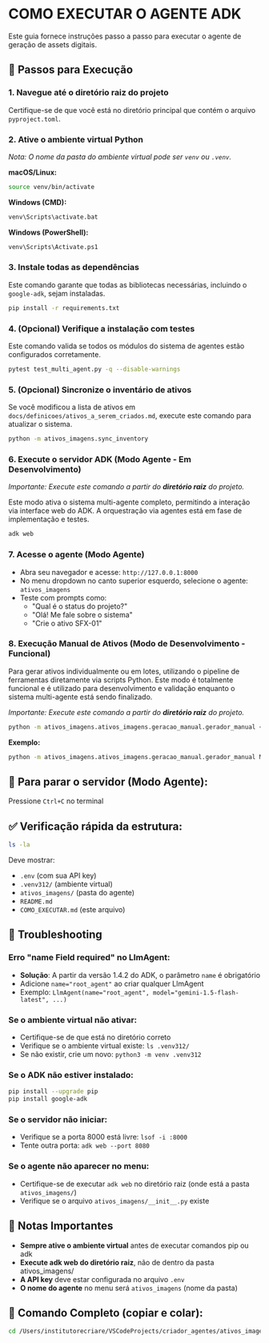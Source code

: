 # COMO EXECUTAR O AGENTE ADK

Este guia fornece instruções passo a passo para executar o agente de geração de assets digitais.

## 🚀 Passos para Execução

### 1. Navegue até o diretório raiz do projeto
Certifique-se de que você está no diretório principal que contém o arquivo `pyproject.toml`.

### 2. Ative o ambiente virtual Python
*Nota: O nome da pasta do ambiente virtual pode ser `venv` ou `.venv`.*

**macOS/Linux:**
```bash
source venv/bin/activate
```

**Windows (CMD):**
```bash
venv\Scripts\activate.bat
```

**Windows (PowerShell):**
```bash
venv\Scripts\Activate.ps1
```

### 3. Instale todas as dependências
Este comando garante que todas as bibliotecas necessárias, incluindo o `google-adk`, sejam instaladas.
```bash
pip install -r requirements.txt
```

### 4. (Opcional) Verifique a instalação com testes
Este comando valida se todos os módulos do sistema de agentes estão configurados corretamente.
```bash
pytest test_multi_agent.py -q --disable-warnings
```

### 5. (Opcional) Sincronize o inventário de ativos
Se você modificou a lista de ativos em `docs/definicoes/ativos_a_serem_criados.md`, execute este comando para atualizar o sistema.
```bash
python -m ativos_imagens.sync_inventory
```

### 6. Execute o servidor ADK (Modo Agente - Em Desenvolvimento)

*Importante: Execute este comando a partir do **diretório raiz** do projeto.*

Este modo ativa o sistema multi-agente completo, permitindo a interação via interface web do ADK. A orquestração via agentes está em fase de implementação e testes.

```bash
adk web
```

### 7. Acesse o agente (Modo Agente)
- Abra seu navegador e acesse: `http://127.0.0.1:8000`
- No menu dropdown no canto superior esquerdo, selecione o agente: `ativos_imagens`
- Teste com prompts como:
  - "Qual é o status do projeto?"
  - "Olá! Me fale sobre o sistema"
  - "Crie o ativo SFX-01"

### 8. Execução Manual de Ativos (Modo de Desenvolvimento - Funcional)

Para gerar ativos individualmente ou em lotes, utilizando o pipeline de ferramentas diretamente via scripts Python. Este modo é totalmente funcional e é utilizado para desenvolvimento e validação enquanto o sistema multi-agente está sendo finalizado.

*Importante: Execute este comando a partir do **diretório raiz** do projeto.*

```bash
python -m ativos_imagens.ativos_imagens.geracao_manual.gerador_manual <ASSET_ID_1> <ASSET_ID_2> ...
```

**Exemplo:**
```bash
python -m ativos_imagens.ativos_imagens.geracao_manual.gerador_manual MAS-ANI-04 SFX-01
```

## 🛑 Para parar o servidor (Modo Agente):
Pressione `Ctrl+C` no terminal

## ✅ Verificação rápida da estrutura:
```bash
ls -la
```

Deve mostrar:
- `.env` (com sua API key)
- `.venv312/` (ambiente virtual)
- `ativos_imagens/` (pasta do agente)
- `README.md`
- `COMO_EXECUTAR.md` (este arquivo)

## 🔧 Troubleshooting

### Erro "name Field required" no LlmAgent:
- **Solução**: A partir da versão 1.4.2 do ADK, o parâmetro `name` é obrigatório
- Adicione `name="root_agent"` ao criar qualquer LlmAgent
- Exemplo: `LlmAgent(name="root_agent", model="gemini-1.5-flash-latest", ...)`

### Se o ambiente virtual não ativar:
- Certifique-se de que está no diretório correto
- Verifique se o ambiente virtual existe: `ls .venv312/`
- Se não existir, crie um novo: `python3 -m venv .venv312`

### Se o ADK não estiver instalado:
```bash
pip install --upgrade pip
pip install google-adk
```

### Se o servidor não iniciar:
- Verifique se a porta 8000 está livre: `lsof -i :8000`
- Tente outra porta: `adk web --port 8080`

### Se o agente não aparecer no menu:
- Certifique-se de executar `adk web` no diretório raiz (onde está a pasta `ativos_imagens/`)
- Verifique se o arquivo `ativos_imagens/__init__.py` existe

## 📝 Notas Importantes

- **Sempre ative o ambiente virtual** antes de executar comandos pip ou adk
- **Execute adk web do diretório raiz**, não de dentro da pasta ativos_imagens/
- **A API key** deve estar configurada no arquivo `.env`
- **O nome do agente** no menu será `ativos_imagens` (nome da pasta)

## 🔄 Comando Completo (copiar e colar):
```bash
cd /Users/institutorecriare/VSCodeProjects/criador_agentes/ativos_imagens && source .venv312/bin/activate && adk web
```
